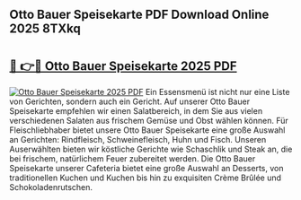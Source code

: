 ## Otto Bauer Speisekarte PDF Download Online 2025 8TXkq

# <h2><a href="http://gc7qqr.nevu.top/?p=Otto+Bauer+Speisekarte">🔗 👉🔴 Otto Bauer Speisekarte 2025 PDF</a></h2>

[![Otto Bauer Speisekarte 2025 PDF](https://i.imgur.com/dBaPXMq.png)](http://gc7qqr.nevu.top/?p=Otto+Bauer+Speisekarte)
Ein Essensmenü ist nicht nur eine Liste von Gerichten, sondern auch ein Gericht. Auf unserer Otto Bauer Speisekarte empfehlen wir einen Salatbereich, in dem Sie aus vielen verschiedenen Salaten aus frischem Gemüse und Obst wählen können. Für Fleischliebhaber bietet unsere Otto Bauer Speisekarte eine große Auswahl an Gerichten: Rindfleisch, Schweinefleisch, Huhn und Fisch. Unseren Auserwählten bieten wir köstliche Gerichte wie Schaschlik und Steak an, die bei frischem, natürlichem Feuer zubereitet werden. Die Otto Bauer Speisekarte unserer Cafeteria bietet eine große Auswahl an Desserts, von traditionellen Kuchen und Kuchen bis hin zu exquisiten Crème Brûlée und Schokoladenrutschen.
